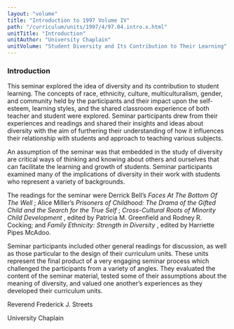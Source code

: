 ```yaml
---
layout: "volume"
title: "Introduction to 1997 Volume IV"
path: "/curriculum/units/1997/4/97.04.intro.x.html"
unitTitle: "Introduction"
unitAuthor: "University Chaplain"
unitVolume: "Student Diversity and Its Contribution to Their Learning"
---
```

<body>
<h3>
  Introduction
 </h3>
 This seminar explored the idea of diversity and its contribution to student learning. The concepts of race, ethnicity, culture, multiculturalism, gender, and community held by the participants and their impact upon the self-esteem, learning styles, and the shared classroom experience of both teacher and student were explored. Seminar participants drew from their experiences and readings and shared their insights and ideas about diversity with the aim of furthering their understanding of how it influences their relationship with students and approach to teaching various subjects.
 <p>
  An assumption of the seminar was that embedded in the study of diversity are critical ways of thinking and knowing about others and ourselves that can facilitate the learning and growth of students. Seminar participants examined many of the implications of diversity in their work with students who represent a variety of backgrounds.
 </p>
 <p>
  The readings for the seminar were Derrick Bell’s
  <i>
   Faces At The Bottom Of The Well
  </i>
  ; Alice Miller’s
  <i>
   Prisoners of Childhood: The Drama of the Gifted Child and the Search for the True Self
  </i>
  ;
  <i>
   Cross-Cultural Roots of Minority Child Development
  </i>
  , edited by Patricia M. Greenfield and Rodney R. Cocking; and
  <i>
   Family Ethnicity: Strength in Diversity
  </i>
  , edited by Harriette Pipes McAdoo.
 </p>
 <p>
  Seminar participants included other general readings for discussion, as well as those particular to the design of their curriculum units. These units represent the final product of a very engaging seminar process which challenged the participants from a variety of angles. They evaluated the content of the seminar material, tested some of their assumptions about the meaning of diversity, and valued one another’s experiences as they developed their curriculum units.
 </p>
 <p>
  Reverend Frederick J. Streets
 </p>
 <p>
  University Chaplain
 </p>

</body>